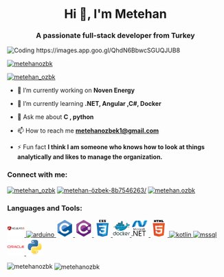 <h1 align="center">Hi 👋, I'm Metehan</h1>
<h3 align="center">A passionate full-stack developer from Turkey</h3>
<img align"right" alt="Coding" width="400" src="https://images.app.goo.gl/QhdN6BbwcSGUQJUB8">
https://images.app.goo.gl/QhdN6BbwcSGUQJUB8

<p align="left"> <a href="https://github.com/ryo-ma/github-profile-trophy"><img src="https://github-profile-trophy.vercel.app/?username=metehanozbk" alt="metehanozbk" /></a> </p>

<p align="left"> <a href="https://twitter.com/metehan_ozbk" target="blank"><img src="https://img.shields.io/twitter/follow/metehan_ozbk?logo=twitter&style=for-the-badge" alt="metehan_ozbk" /></a> </p>

- 🔭 I’m currently working on **Noven Energy**

- 🌱 I’m currently learning **.NET, Angular ,C#, Docker**

- 💬 Ask me about **C , python**

- 📫 How to reach me **metehanozbek1@gmail.com**

- ⚡ Fun fact **I think I am someone who knows how to look at things analytically and likes to manage the organization.**

<h3 align="left">Connect with me:</h3>
<p align="left">
<a href="https://twitter.com/metehan_ozbk" target="blank"><img align="center" src="https://raw.githubusercontent.com/rahuldkjain/github-profile-readme-generator/master/src/images/icons/Social/twitter.svg" alt="metehan_ozbk" height="30" width="40" /></a>
<a href="https://linkedin.com/in/metehan-özbek-8b7546263/" target="blank"><img align="center" src="https://raw.githubusercontent.com/rahuldkjain/github-profile-readme-generator/master/src/images/icons/Social/linked-in-alt.svg" alt="metehan-özbek-8b7546263/" height="30" width="40" /></a>
<a href="https://instagram.com/metehan.ozbk" target="blank"><img align="center" src="https://raw.githubusercontent.com/rahuldkjain/github-profile-readme-generator/master/src/images/icons/Social/instagram.svg" alt="metehan.ozbk" height="30" width="40" /></a>
</p>

<h3 align="left">Languages and Tools:</h3>
<p align="left"> <a href="https://angular.io" target="_blank" rel="noreferrer"> <img src="https://raw.githubusercontent.com/devicons/devicon/master/icons/angularjs/angularjs-original-wordmark.svg" alt="angularjs" width="40" height="40"/> </a> <a href="https://www.arduino.cc/" target="_blank" rel="noreferrer"> <img src="https://cdn.worldvectorlogo.com/logos/arduino-1.svg" alt="arduino" width="40" height="40"/> </a> <a href="https://www.cprogramming.com/" target="_blank" rel="noreferrer"> <img src="https://raw.githubusercontent.com/devicons/devicon/master/icons/c/c-original.svg" alt="c" width="40" height="40"/> </a> <a href="https://www.w3schools.com/cs/" target="_blank" rel="noreferrer"> <img src="https://raw.githubusercontent.com/devicons/devicon/master/icons/csharp/csharp-original.svg" alt="csharp" width="40" height="40"/> </a> <a href="https://www.w3schools.com/css/" target="_blank" rel="noreferrer"> <img src="https://raw.githubusercontent.com/devicons/devicon/master/icons/css3/css3-original-wordmark.svg" alt="css3" width="40" height="40"/> </a> <a href="https://www.docker.com/" target="_blank" rel="noreferrer"> <img src="https://raw.githubusercontent.com/devicons/devicon/master/icons/docker/docker-original-wordmark.svg" alt="docker" width="40" height="40"/> </a> <a href="https://dotnet.microsoft.com/" target="_blank" rel="noreferrer"> <img src="https://raw.githubusercontent.com/devicons/devicon/master/icons/dot-net/dot-net-original-wordmark.svg" alt="dotnet" width="40" height="40"/> </a> <a href="https://www.w3.org/html/" target="_blank" rel="noreferrer"> <img src="https://raw.githubusercontent.com/devicons/devicon/master/icons/html5/html5-original-wordmark.svg" alt="html5" width="40" height="40"/> </a> <a href="https://kotlinlang.org" target="_blank" rel="noreferrer"> <img src="https://www.vectorlogo.zone/logos/kotlinlang/kotlinlang-icon.svg" alt="kotlin" width="40" height="40"/> </a> <a href="https://www.microsoft.com/en-us/sql-server" target="_blank" rel="noreferrer"> <img src="https://www.svgrepo.com/show/303229/microsoft-sql-server-logo.svg" alt="mssql" width="40" height="40"/> </a> <a href="https://www.oracle.com/" target="_blank" rel="noreferrer"> <img src="https://raw.githubusercontent.com/devicons/devicon/master/icons/oracle/oracle-original.svg" alt="oracle" width="40" height="40"/> </a> <a href="https://www.python.org" target="_blank" rel="noreferrer"> <img src="https://raw.githubusercontent.com/devicons/devicon/master/icons/python/python-original.svg" alt="python" width="40" height="40"/> </a> </p>

<p><img align="left" src="https://github-readme-stats.vercel.app/api/top-langs?username=metehanozbk&show_icons=true&locale=en&layout=compact" alt="metehanozbk" /></p>

<p>&nbsp;<img align="center" src="https://github-readme-stats.vercel.app/api?username=metehanozbk&show_icons=true&locale=en" alt="metehanozbk" /></p>
